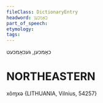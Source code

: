 ```yaml
---
fileClass: DictionaryEntry
headword: כאָמכען
part_of_speech: 
etymology: 
tags: 
---
```

כאָמכען, געכאָמכעט

NORTHEASTERN
==============

xõɱxə {LITHUANIA, Vilnius, 54257}